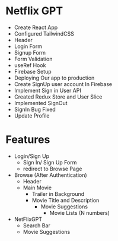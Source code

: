 # Netflix GPT

- Create React App
- Configured TailwindCSS
- Header
- Login Form
- Signup Form
- Form Validation
- useRef Hook
- Firebase Setup
- Deploying Our app to production
- Create SignUp user account In Firebase
- Implement Sign in User API
- Created Redux Store and User Slice
- Implemented SignOut
- SignIn Bug Fixed
- Update Profile

# Features

- Login/Sign Up
  - Sign In/ Sign Up Form
  - redirect to Browse Page
- Browse (After Authentication)
  - Header
  - Main Movie
    - Trailer in Background
    - Movie Title and Description
      - Movie Suggestions
        - Movie Lists (N numbers)
- NetFlixGPT
  - Search Bar
  - Movie Suggestions
